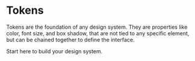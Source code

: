 # Tokens

Tokens are the foundation of any design system. They are properties like color, font size, and box shadow, that are not tied to any specific element, but can be chained together to define the interface.

Start here to build your design system.
